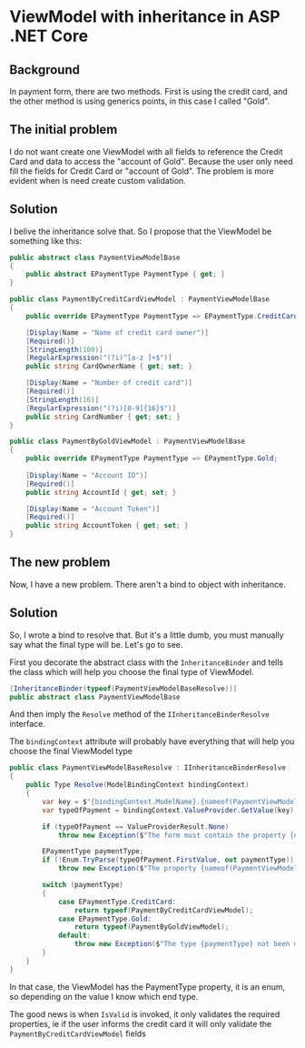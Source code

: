 # ViewModel with inheritance in ASP .NET Core

Background
-------

In payment form, there are two methods. First is using the credit card, and the other method is using generics points, in this case I called "Gold".

The initial problem
--------
I do not want create one ViewModel with all fields to reference the Credit Card and data to access the "account of Gold". Because the user only need fill the fields for Credit Card or "account of Gold". The problem is more evident when is need create custom validation. 


Solution
--------
I belive the inheritance solve that. So I propose that the ViewModel be something like this:

```C#
public abstract class PaymentViewModelBase
{
    public abstract EPaymentType PaymentType { get; }
}

public class PaymentByCreditCardViewModel : PaymentViewModelBase
{
    public override EPaymentType PaymentType => EPaymentType.CreditCard;

    [Display(Name = "Name of credit card owner")]
    [Required()]
    [StringLength(100)]
    [RegularExpression("(?i)^[a-z ]+$")]
    public string CardOwnerName { get; set; }

    [Display(Name = "Number of credit card")]
    [Required()]
    [StringLength(16)]
    [RegularExpression("(?i)[0-9]{16}$")]
    public string CardNumber { get; set; }
}

public class PaymentByGoldViewModel : PaymentViewModelBase
{
    public override EPaymentType PaymentType => EPaymentType.Gold;
        
    [Display(Name = "Account ID")]
    [Required()]
    public string AccountId { get; set; }

    [Display(Name = "Account Token")]
    [Required()]
    public string AccountToken { get; set; }
}

```

The new problem
--------
Now, I have a new problem. There aren't a bind to object with inheritance. 


Solution
--------
So, I wrote a bind to resolve that. But it's a little dumb, you must manually say what the final type will be. Let's go to see.

First you decorate the abstract class with the ``InheritanceBinder`` and tells the class which will help you choose the final type of ViewModel.

```C#
[InheritanceBinder(typeof(PaymentViewModelBaseResolve))]
public abstract class PaymentViewModelBase
```

And then imply the ``Resolve`` method of the ``IInheritanceBinderResolve`` interface. 

The ``bindingContext`` attribute will probably have everything that will help you choose the final ViewModel type

```C#
public class PaymentViewModelBaseResolve : IInheritanceBinderResolve
{
    public Type Resolve(ModelBindingContext bindingContext)
    {
        var key = $"{bindingContext.ModelName}.{nameof(PaymentViewModelBase.PaymentType)}";
        var typeOfPayment = bindingContext.ValueProvider.GetValue(key);

        if (typeOfPayment == ValueProviderResult.None)
            throw new Exception($"The form must contain the property {nameof(PaymentViewModelBase.PaymentType)} to do a bind");

        EPaymentType paymentType;
        if (!Enum.TryParse(typeOfPayment.FirstValue, out paymentType))
            throw new Exception($"The property {nameof(PaymentViewModelBase.PaymentType)} don't have the supported value");

        switch (paymentType)
        {
            case EPaymentType.CreditCard:
                return typeof(PaymentByCreditCardViewModel);
            case EPaymentType.Gold:
                return typeof(PaymentByGoldViewModel);
            default:
                throw new Exception($"The type {paymentType} not been mapped");
        }
    }
}
```
In that case, the ViewModel has the PaymentType property, it is an enum, so depending on the value I know which end type.

The good news is when ``IsValid`` is invoked, it only validates the required properties, ie if the user informs the credit card it will only validate the ``PaymentByCreditCardViewModel`` fields
